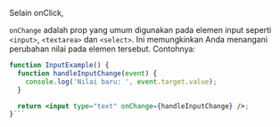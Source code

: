 Selain onClick, 

`onChange` adalah prop yang umum digunakan pada elemen input seperti `<input>`, `<textarea>` dan `<select>`. Ini memungkinkan Anda menangani perubahan nilai pada elemen tersebut. Contohnya:

```jsx
function InputExample() {
  function handleInputChange(event) {
    console.log('Nilai baru: ', event.target.value);
  }

  return <input type="text" onChange={handleInputChange} />;
}```